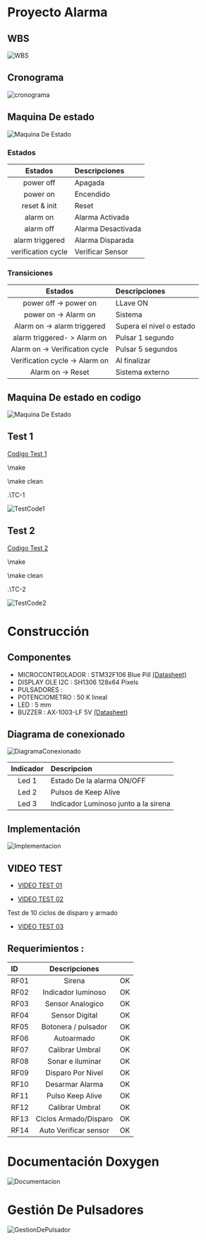 # Proyecto Alarma


## WBS
![WBS](/imag/wbs.png)

## Cronograma

![cronograma](/imag/cronograma.png)

## Maquina De estado

![Maquina De Estado](/imag/maquinaEstado.png)

### Estados


|  Estados           | Descripciones      | 
|:------------------:|:-------------------| 
| power off          | Apagada            | 
| power on           | Encendido          | 
| reset & init       | Reset              | 
| alarm on           | Alarma Activada    | 
| alarm off          | Alarma Desactivada | 
| alarm triggered    | Alarma Disparada   | 
| verification cycle | Verificar Sensor   | 

### Transiciones

|  Estados                        | Descripciones    | 
|:-------------------------------:|:-----------------| 
| power off ->  power on          | LLave ON         | 
| power on -> Alarm on            | Sistema                   | 
| Alarm on -> alarm triggered     | Supera el nivel o estado    | 
| alarm triggered- > Alarm on     | Pulsar 1 segundo          | 
| Alarm on -> Verification cycle  | Pulsar 5 segundos | 
| Verification cycle ->  Alarm on | Al finalizar       | 
|  Alarm on -> Reset              | Sistema externo         | 


## Maquina De estado en codigo

![Maquina De Estado](/imag/maquinaEstadoCode.png "Maquina De Estado")


## Test 1
[Codigo Test 1](https://github.com/sequeirandres/alarm/tree/master/src/TestCode-1)

<p> \make </p> <p> \make clean </p><p> .\TC-1</p>

![TestCode1](/imag/testCode1.png)

## Test 2

[Codigo Test 2](https://github.com/sequeirandres/alarm/tree/master/src/TestCode-2)

<p> \make </p> <p> \make clean </p><p> .\TC-2</p>

![TestCode2](/imag/testCode2.png)


# Construcción
## Componentes
- MICROCONTROLADOR : STM32F106 Blue Pill [(Datasheet)](https://www.alldatasheet.com/datasheet-pdf/pdf/201596/STMICROELECTRONICS/STM32F103C8T6.html)
- DISPLAY OLE I2C : SH1306 128x64 Pixels 
- PULSADORES :
- POTENCIOMETRO : 50 K lineal 
- LED : 5 mm
- BUZZER : AX-1003-LF 5V [(Datasheet)](https://www.aatc.tw/images/pdf/20201125a0d45.pdf)

## Diagrama de conexionado

![DiagramaConexionado](/imag/DiagramaConexionado.png)

|  Indicador         | Descripcion                          | 
|:------------------:|:-------------------------------------| 
| Led 1              | Estado De la alarma ON/OFF           | 
| Led 2              | Pulsos de  Keep Alive                | 
| Led 3              | Indicador Luminoso junto a la sirena | 


## Implementación

![Implementacion](/imag/Implementacion.png)


## VIDEO TEST 
- [VIDEO TEST 01](https://drive.google.com/file/d/1UD9CIfe8KOxT1QfAv9p_cZdwUCxesQyv/view)

- [VIDEO TEST 02](https://drive.google.com/file/d/1UdQ2msKYqaptT1VpGBIey1Q4dO5cnA9U/view?usp=sharing)

Test de 10 ciclos de disparo y armado

- [VIDEO TEST 03](https://drive.google.com/file/d/1UpQQXYY8DziPPq1TAiwWxKWlwWpLnP_g/view?usp=sharing)

## Requerimientos :
 
|  ID  | Descripciones         | |
|:-----|:---------------------:|:----: |
| RF01 | Sirena                |   OK    |
| RF02 | Indicador luminoso    |   OK    |
| RF03 | Sensor Analogico      |   OK
| RF04 | Sensor Digital        |  OK |
| RF05 | Botonera / pulsador   |    OK   |
| RF06 | Autoarmado            |    OK   |
| RF07 | Calibrar Umbral       |    OK   |
| RF08 | Sonar e iluminar      |    OK   |
| RF09 | Disparo Por Nivel     |    OK   |
| RF10 | Desarmar Alarma       |    OK   |
| RF11 | Pulso Keep Alive      |    OK   |
| RF12 | Calibrar Umbral       |    OK   |
| RF13 | Ciclos Armado/Disparo |    OK   |
| RF14 | Auto Verificar sensor |    OK   |

# Documentación Doxygen

![Documentacion](/imag/Documentacion.png)

# Gestión De Pulsadores

![GestionDePulsador](/imag/PulsadorContador.png)













